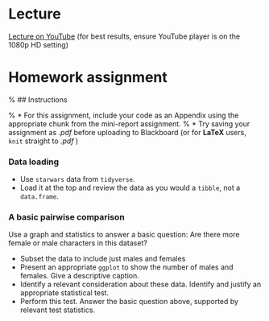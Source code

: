 # Lecture 

[Lecture on YouTube](https://youtu.be/cNrYEuMDfyo)
(for best results, ensure YouTube player is on the 1080p HD setting)

# Homework assignment 

% ## Instructions

% * For this assignment, include your code as an Appendix using the appropriate chunk from the mini-report assignment.
% * Try saving your assignment as *.pdf* before uploading to Blackboard (or for **LaTeX** users, `knit` straight to *.pdf* )

### Data loading 

* Use `starwars` data from `tidyverse`. 
* Load it at the top and review the data as you would a `tibble`, not a `data.frame`. 

### A basic pairwise comparison

Use a graph and statistics to answer a basic question: Are there more female or male characters in this dataset?

* Subset the data to include just males and females
* Present an appropriate `ggplot` to show the number of males and females.
Give a descriptive caption. 
* Identify a relevant consideration about these data. 
Identify and justify an appropriate statistical test. 
* Perform this test. 
Answer the basic question above, supported by relevant test statistics. 




